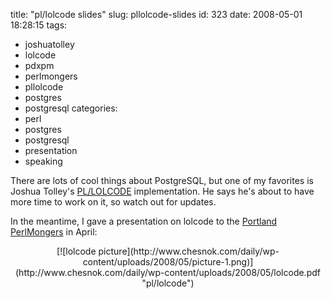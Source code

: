 title: "pl/lolcode slides"
slug: pllolcode-slides
id: 323
date: 2008-05-01 18:28:15
tags: 
- joshuatolley
- lolcode
- pdxpm
- perlmongers
- pllolcode
- postgres
- postgresql
categories: 
- perl
- postgres
- postgresql
- presentation
- speaking

There are lots of cool things about PostgreSQL, but one of my favorites is Joshua Tolley's [PL/LOLCODE](http://pgfoundry.org/projects/pllolcode/) implementation.  He says he's about to have more time to work on it, so watch out for updates.

In the meantime, I gave a presentation on lolcode to the [Portland PerlMongers](http://pdx.pm.org) in April:

<center>[![lolcode picture](http://www.chesnok.com/daily/wp-content/uploads/2008/05/picture-1.png)](http://www.chesnok.com/daily/wp-content/uploads/2008/05/lolcode.pdf "pl/lolcode")</center>
